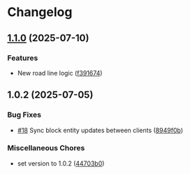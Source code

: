 # Changelog

## [1.1.0](https://github.com/derfl007/dfroads-repaved/compare/v1.0.2...v1.1.0) (2025-07-10)


### Features

* New road line logic ([f391674](https://github.com/derfl007/dfroads-repaved/commit/f391674076d687402f971f7959a3e9db4651548a))

## 1.0.2 (2025-07-05)


### Bug Fixes

* [#18](https://github.com/derfl007/dfroads-repaved/issues/18) Sync block entity updates between clients ([8949f0b](https://github.com/derfl007/dfroads-repaved/commit/8949f0b5a4fc7c3cd75e36ac80a3d8df81e3e51d))


### Miscellaneous Chores

* set version to 1.0.2 ([44703b0](https://github.com/derfl007/dfroads-repaved/commit/44703b0ac43fe1b50a41d431a99b371143924a48))
